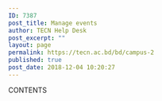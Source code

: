 ```yaml
---
ID: 7387
post_title: Manage events
author: TECN Help Desk
post_excerpt: ""
layout: page
permalink: https://tecn.ac.bd/bd/campus-2
published: true
post_date: 2018-12-04 10:20:27
---
```

CONTENTS